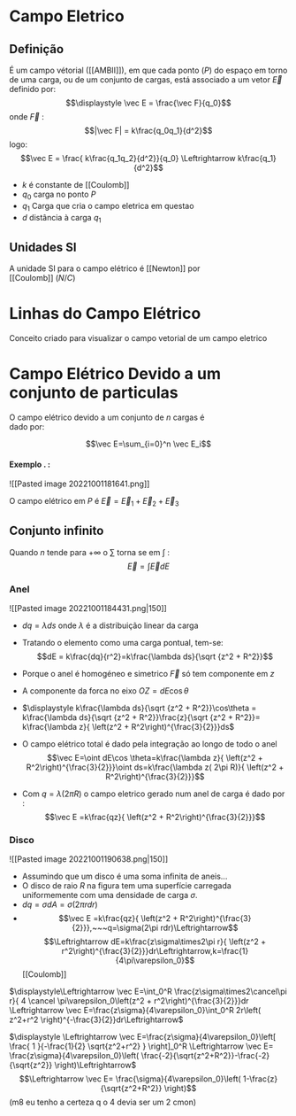 # Campo Eletrico

## Definição
É um campo vétorial ([[AMBII]]), em que cada ponto ($P$) do espaço em torno de uma carga, ou de um conjunto de cargas, está associado a um vetor $\vec E$ definido por: $$\displaystyle \vec E = \frac{\vec F}{q_0}$$ onde $\vec F$ : $$|\vec F| = k\frac{q_0q_1}{d^2}$$
logo: $$\vec E = \frac{ k\frac{q_1q_2}{d^2}}{q_0} \Leftrightarrow k\frac{q_1}{d^2}$$
- $k$ é constante de [[Coulomb]]
- $q_0$ carga no ponto $P$  
- $q_1$ Carga que cria o campo eletrica em questao
- $d$ distância à carga $q_1$ 

## Unidades SI
A unidade SI para o campo elétrico é [[Newton]] por  
[[Coulomb]] ($N/C$)

# Linhas do Campo Elétrico
Conceito criado para visualizar o campo vetorial de um campo eletrico


# Campo Elétrico Devido a um conjunto de particulas

O campo elétrico devido a um conjunto de $n$ cargas é  
dado por:

$$\vec E=\sum_{i=0}^n \vec E_i$$

#### Exemplo . :
![[Pasted image 20221001181641.png]]

O campo elétrico em $P$ é $\vec E = \vec E_1 +\vec E_2 +\vec E_3$

## Conjunto infinito

Quando $n$ tende para $+\infty$ o $\sum$ torna se em $\int$ :
$$\vec E = \int \vec E dE$$  
### Anel 
![[Pasted image 20221001184431.png|150]]
- $dq=\lambda ds$ onde $\lambda$ é a distribuição linear da carga
- Tratando o elemento como uma carga  pontual, tem-se: $$dE = k\frac{dq}{r^2}=k\frac{\lambda ds}{\sqrt {z^2 + R^2}}$$
- Porque o anel é homogéneo e simetrico $\vec F$ só tem componente em $z$ 
- A componente da forca no eixo $OZ = dE\cos \theta$   

- $\displaystyle k\frac{\lambda ds}{\sqrt {z^2 + R^2}}\cos\theta = k\frac{\lambda ds}{\sqrt {z^2 + R^2}}\frac{z}{\sqrt {z^2 + R^2}}= k\frac{\lambda z}{ \left(z^2 + R^2\right)^{\frac{3}{2}}}ds$ 

- O campo elétrico total é dado pela  integração ao longo de todo o anel $$\vec E=\oint dE\cos \theta=k\frac{\lambda z}{ \left(z^2 + R^2\right)^{\frac{3}{2}}}\oint ds=k\frac{\lambda z( 2\pi R)}{ \left(z^2 + R^2\right)^{\frac{3}{2}}}$$
 - Com $q=\lambda(2\pi R)$ o campo eletrico gerado num anel de carga é dado por :$$\vec E =k\frac{qz}{ \left(z^2 + R^2\right)^{\frac{3}{2}}}$$
### Disco
![[Pasted image 20221001190638.png|150]] 
- Assumindo que um disco é uma soma infinita de aneis...
- O disco de raio $R$ na figura tem uma superfície carregada uniformemente com uma densidade de carga $\sigma$.
-  $dq=\sigma dA=\sigma (2\pi rdr)$
- $$\vec E =k\frac{qz}{ \left(z^2 + R^2\right)^{\frac{3}{2}}},~~~q=\sigma(2\pi rdr)\Leftrightarrow$$
$$\Leftrightarrow dE=k\frac{z\sigma\times2\pi r}{ \left(z^2 + r^2\right)^{\frac{3}{2}}}dr\Leftrightarrow,k=\frac{1}{4\pi\varepsilon_0}$$[[Coulomb]] 

$\displaystyle\Leftrightarrow \vec E=\int_0^R \frac{z\sigma\times2\cancel\pi r}{ 4 \cancel \pi\varepsilon_0\left(z^2 + r^2\right)^{\frac{3}{2}}}dr \Leftrightarrow \vec E=\frac{z\sigma}{4\varepsilon_0}\int_0^R 2r\left( z^2+r^2 \right)^{-\frac{3}{2}}dr\Leftrightarrow$

$\displaystyle \Leftrightarrow \vec E=\frac{z\sigma}{4\varepsilon_0}\left[ \frac{ 1 }{-\frac{1}{2} \sqrt{z^2+r^2} } \right]_0^R \Leftrightarrow \vec E= \frac{z\sigma}{4\varepsilon_0}\left( \frac{-2}{\sqrt{z^2+R^2}}-\frac{-2}{\sqrt{z^2}} \right)\Leftrightarrow$ $$\Leftrightarrow \vec E= \frac{\sigma}{4\varepsilon_0}\left( 1-\frac{z}{\sqrt{z^2+R^2}} \right)$$ 
(m8 eu tenho a certeza q o 4 devia ser um 2 cmon)

